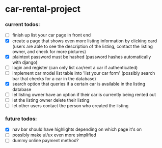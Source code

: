 # car-rental-project

### current todos:
- [ ] finish up list your car page in front end
- [x] create a page that shows even more listing information by clicking card (users are able to see the description of the listing, contact the listing owner, and check for more pictures)
- [x] plaintext password must be hashed (password hashes automatically with django)
- [ ] login and register (can only list car/rent a car if authenticated)
- [ ] implement car model list table into 'list your car form' (possibly search bar that checks for a car in the database)
- [x] search option that queries if a certain car is available in the listing database
- [ ] let listing owner have an option if their car is currently being rented out
- [ ] let the listing owner delete their listing
- [ ] let other users contact the person who created the listing

### future todos:
- [x] nav bar should have highlights depending on which page it's on
- [ ] possibly make ui/ux even more simplified
- [ ] dummy online payment method?
